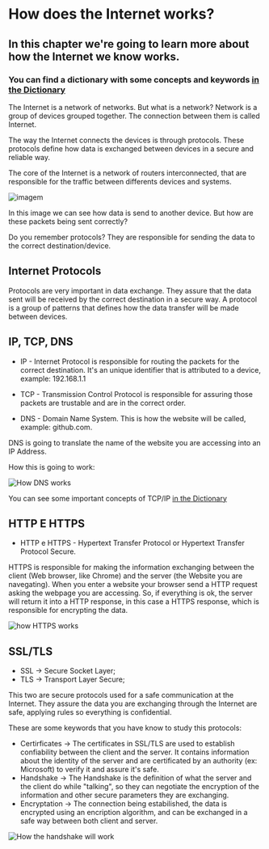# How does the Internet works?
## In this chapter we're going to learn more about how the Internet we know works.
### You can find a dictionary with some concepts and keywords [in the Dictionary](/dictionary.md)
The Internet is a network of networks. But what is a network?
Network is a group of devices grouped together. The connection between them is called Internet.

The way the Internet connects the devices is through protocols. These protocols define how data is exchanged between devices in a secure and reliable way.

The core of the Internet is a network of routers interconnected, that are responsible for the traffic between differents devices and systems.


![imagem](https://github.com/heloisafarias/back-end-studies/assets/86490011/f5c26ba7-2fa5-400b-ac9d-5e1673eb6215)


In this image we can see how data is send to another device. But how are these packets being sent correctly?

Do you remember protocols? They are responsible for sending the data to the correct destination/device. 

## Internet Protocols

Protocols are very important in data exchange. They assure that the data sent will be received by the correct destination in a secure way.
A protocol is a group of patterns that defines how the data transfer will be made between devices.

## IP, TCP, DNS
* IP - Internet Protocol is responsible for routing the packets for the correct destination. It's an unique identifier that is attributed to a device, example: 192.168.1.1

* TCP - Transmission Control Protocol is responsible for assuring those packets are trustable and are in the correct order.


* DNS - Domain Name System. This is how the website will be called, example: github.com.

DNS is going to translate the name of the website you are accessing into an IP Address.

How this is going to work:

![How DNS works](https://github.com/heloisafarias/back-end-studies/assets/86490011/e21b420d-749a-47fd-8658-9327d390c86b)

You can see some important concepts of TCP/IP [in the Dictionary](/dictionary.md)


## HTTP E HTTPS


* HTTP e HTTPS - Hypertext Transfer Protocol or Hypertext Transfer Protocol Secure.

HTTPS is responsible for making the information exchanging between the client (Web browser, like Chrome) and the server (the Website you are navegating).
When you enter a website your browser send a HTTP request asking the webpage you are accessing. So, if everything is ok, the server will return it into a HTTP response, in this case a HTTPS response, which is responsible for encrypting the data.

![how HTTPS works](https://github.com/heloisafarias/back-end-studies/assets/86490011/8e3a1116-0ad7-43a0-9e7a-efe0cbc0fb26)

## SSL/TLS

* SSL -> Secure Socket Layer;
* TLS -> Transport Layer Secure;

This two are secure protocols used for a safe communication at the Internet.
They assure the data you are exchanging through the Internet are safe, applying rules so everything is confidential.

These are some keywords that you have know to study this protocols:
* Certirficates -> The certificates in SSL/TLS are used to establish confiability between the client and the server. It contains information about the identity of the server and are certificated by an authority (ex: Microsoft) to verify it and assure it's safe.
* Handshake -> The Handshake is the definition of what the server and the client do while "talking", so they can negotiate the encryption of the information and other secure parameters they are exchanging.
* Encryptation ->  The connection being estabilished, the data is encrypted using an encription algorithm, and can be exchanged in a safe way between both client and server.

  
![How the handshake will work](https://github.com/heloisafarias/back-end-studies/assets/86490011/076f0c37-00e5-4b48-9aad-4f99a2954ff8)


